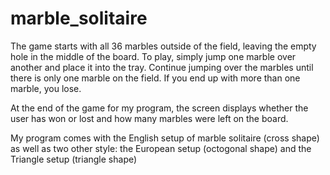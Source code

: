 # marble_solitaire

The game starts with all 36 marbles outside of the field, leaving the empty hole in the middle of the board. 
To play, simply jump one marble over another and place it into the tray. 
Continue jumping over the marbles until there is only one marble on the field. 
If you end up with more than one marble, you lose.

At the end of the game for my program, the screen displays whether the user has won or lost and how many marbles were left on the board.

My program comes with the English setup of marble solitaire (cross shape) as well as two other style: the European setup (octogonal shape) and the Triangle setup (triangle shape)
